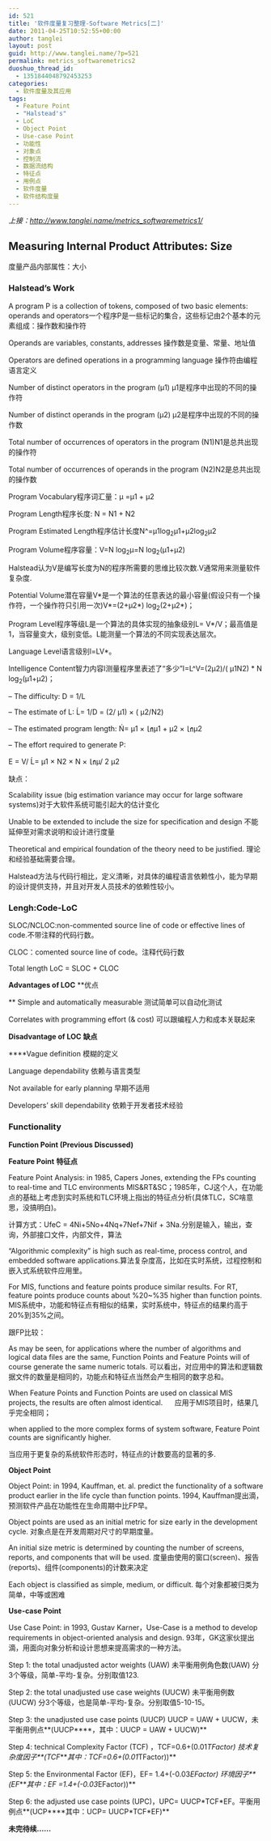 ```yaml
---
id: 521
title: '软件度量复习整理-Software Metrics[二]'
date: 2011-04-25T10:52:55+00:00
author: tanglei
layout: post
guid: http://www.tanglei.name/?p=521
permalink: metrics_softwaremetrics2
duoshuo_thread_id:
  - 1351844048792453253
categories:
  - 软件度量及其应用
tags:
  - Feature Point
  - "Halstead's"
  - LoC
  - Object Point
  - Use-case Point
  - 功能性
  - 对象点
  - 控制流
  - 数据流结构
  - 特征点
  - 用例点
  - 软件度量
  - 软件结构度量
---
```

<address>
  上接：<a href="http://www.tanglei.name/metrics_softwaremetrics1/">http://www.tanglei.name/metrics_softwaremetrics1/</a>
</address>

## Measuring Internal Product Attributes: Size

度量产品内部属性：大小

### Halstead’s Work

A program P is a collection of tokens, composed of two basic elements: operands and operators一个程序P是一些标记的集合，这些标记由2个基本的元素组成：操作数和操作符

Operands are variables, constants, addresses 操作数是变量、常量、地址值

Operators are defined operations in a programming language 操作符由编程语言定义

Number of distinct operators in the program (μ1) μ1是程序中出现的不同的操作符

Number of distinct operands in the program (μ2) μ2是程序中出现的不同的操作数

Total number of occurrences of operators in the program (N1)N1是总共出现的操作符

Total number of occurrences of operands in the program (N2)N2是总共出现的操作数

Program Vocabulary程序词汇量：μ =μ1 + μ2

Program Length程序长度: N = N1 + N2

Program Estimated Length程序估计长度N^=μ1log<sub>2</sub>μ1+μ2log<sub>2</sub>μ2

Program Volume程序容量：V=N log<sub>2</sub>μ=N log<sub>2</sub>(μ1+μ2)

Halstead认为V是编写长度为N的程序所需要的思维比较次数.V通常用来测量软件复杂度.

Potential Volume潜在容量V\*是一个算法的任意表达的最小容量(假设只有一个操作符，一个操作符只引用一次)V\*=(2+μ2*) log<sub>2</sub>(2+μ2*)；

Program Level程序等级L是一个算法的具体实现的抽象级别L= V*/V；最高值是1，当容量变大，级别变低。L能测量一个算法的不同实现表达层次。

Language Level语言级别l=LV*。

Intelligence Content智力内容I测量程序里表述了“多少”I=L^V=(2μ2)/( μ1N2) * N log<sub>2</sub>(μ1+μ2)；

– The difficulty: D = 1/L

– The estimate of L: Ĺ= 1/D = (2/ µ1) × ( µ2/N2)

– The estimated program length: Ń= µ1 × ㏑µ1 + µ2 × ㏑µ2

– The effort required to generate P:

E = V/ Ĺ= µ1 × N2 × N × ㏑µ/ 2 µ2

缺点：

Scalability issue (big estimation variance may occur for large software systems)对于大软件系统可能引起大的估计变化

Unable to be extended to include the size for specification and design 不能延伸至对需求说明和设计进行度量

Theoretical and empirical foundation of the theory need to be justified. 理论和经验基础需要合理。

Halstead方法与代码行相比，定义清晰，对具体的编程语言依赖性小，能为早期的设计提供支持，并且对开发人员技术的依赖性较小。

### Lengh:Code-LoC

SLOC/NCLOC:non-commented source line of code or effective lines of code.不带注释的代码行数。

CLOC：comented source line of code。注释代码行数

Total length LoC = SLOC + CLOC

**Advantages of LOC** **优点
  
** Simple and automatically measurable 测试简单可以自动化测试

Correlates with programming effort (& cost) 可以跟编程人力和成本关联起来

**Disadvantage of LOC** **缺点**

 ****Vague definition 模糊的定义

Language dependability 依赖与语言类型

Not available for early planning 早期不适用

Developers’ skill dependability 依赖于开发者技术经验

### Functionality

**Function Point (Previous Discussed)**

**Feature Point** **特征点**

Feature Point Analysis: in 1985, Capers Jones, extending the FPs counting to real-time and TLC environments MIS&RT&SC；1985年，CJ这个人，在功能点的基础上考虑到实时系统和TLC环境上指出的特征点分析(具体TLC，SC啥意思，没搞明白)。

计算方式：UfeC = 4Ni+5No+4Nq+7Nef+7Nif + 3Na.分别是输入，输出，查询，外部接口文件，内部文件，算法

“Algorithmic complexity” is high such as real-time, process control, and embedded software applications.算法复杂度高，比如在实时系统，过程控制和嵌入式系统软件应用里。

For MIS, functions and feature points produce similar results. For RT, feature points produce counts about %20~%35 higher than function points. MIS系统中，功能和特征点有相似的结果，实时系统中，特征点的结果约高于20%到35%之间。

跟FP比较：

As may be seen, for applications where the number of algorithms and logical data files are the same, Function Points and Feature Points will of course generate the same numeric totals. 可以看出，对应用中的算法和逻辑数据文件的数量是相同的，功能点和特征点当然会产生相同的数字总和。

When Feature Points and Function Points are used on classical MIS projects, the results are often almost identical.      应用于MIS项目时，结果几乎完全相同；

when applied to the more complex forms of system software, Feature Point counts are significantly higher.

当应用于更复杂的系统软件形态时，特征点的计数要高的显著的多.

**Object Point**

Object Point: in 1994, Kauffman, et. al. predict the functionality of a software product earlier in the life cycle than function points. 1994, Kauffman提出滴，预测软件产品在功能性在生命周期中比FP早。

Object points are used as an initial metric for size early in the development cycle. 对象点是在开发周期对尺寸的早期度量。

An initial size metric is determined by counting the number of screens, reports, and components that will be used. 度量由使用的窗口(screen)、报告(reports)、组件(components)的计数来决定

Each object is classified as simple, medium, or difficult. 每个对象都被归类为简单，中等或困难

**Use-case Point**

Use Case Point: in 1993, Gustav Karner，Use-Case is a method to develop requirements in object-oriented analysis and design. 93年，GK这家伙提出滴，用面向对象分析和设计思想来提高需求的一种方法。

Step 1: the total unadjusted actor weights (UAW) 未平衡用例角色数(UAW) 分3个等级，简单-平均-复杂。分别取值123.

Step 2: the total unadjusted use case weights (UUCW) 未平衡用例数(UUCW) 分3个等级，也是简单-平均-复杂。分别取值5-10-15。

Step 3: the unadjusted use case points (UUCP) UUCP = UAW + UUCW，未平衡用例点**(UUCP****，其中：UUCP = UAW + UUCW)**

Step 4: technical Complexity Factor (TCF) ，TCF=0.6+(0.01*TFactor) 技术复杂度因子**(TCF****其中：TCF=0.6+(0.01*TFactor))**

Step 5: the Environmental Factor (EF)，EF= 1.4+(-0.03*EFactor) 环境因子**(EF****其中：EF =1.4+(-0.03*EFactor))**

Step 6: the adjusted use case points (UPC)，UPC= UUCP\*TCF\*EF。平衡用例点**(UCP****其中：UCP= UUCP\*TCF\*EF)**

**未完待续……**
